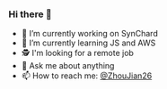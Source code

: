### Hi there 👋

- 🔭 I’m currently working on SynChard
- 🌱 I’m currently learning JS and AWS
- 🕵 I'm looking for a remote job
- 💬 Ask me about anything
- 📫 How to reach me: [@ZhouJian26](https://twitter.com/ZhouJian26)
<!-- - ⚡ Fun fact: ... -->
